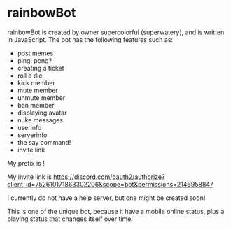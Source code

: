 # rainbowBot
rainbowBot is created by owner supercolorful (superwatery), and is written in JavaScript. The bot has the following features such as:

- post memes
- ping! pong?
- creating a ticket
- roll a die
- kick member
- mute member
- unmute member 
- ban member
- displaying avatar
- nuke messages 
- userinfo
- serverinfo
- the say command! 
- invite link

My prefix is !

My invite link is https://discord.com/oauth2/authorize?client_id=752610171863302206&scope=bot&permissions=2146958847 

I currently do not have a help server, but one might be created soon! 

This is one of the unique bot, because it have a mobile online status, plus a playing status that changes itself over time.
